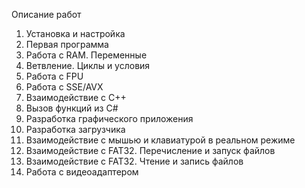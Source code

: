 Описание работ
1. Установка и настройка
2. Первая программа
3. Работа с RAM. Переменные
4. Ветвление. Циклы и условия
5. Работа с FPU
6. Работа с SSE/AVX
7. Взаимодействие с C++
8. Вызов функций из C#
9. Разработка графического приложения
10. Разработка загрузчика
11. Взаимодействие с мышью и клавиатурой в реальном режиме
12. Взаимодействие с FAT32. Перечисление и запуск файлов
13. Взаимодействие с FAT32. Чтение и запись файлов
14. Работа с видеоадаптером
